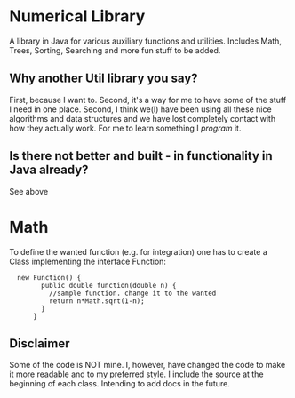 Numerical Library
=============================

A library in Java for various auxiliary functions and utilities. Includes Math, Trees, Sorting, Searching and more fun stuff to be added.

Why another Util library you say?
---------------------------------

  First, because I want to. Second, it's a way for me to have some of the stuff I need in one place. Second, I think we(I) have been using all these nice algorithms and data structures and we have lost completely contact with how they actually work. For me to learn something I *program* it.
  
Is there not better and built - in functionality in Java already?
-----------------------------------------------------------------

See above


Math
======
To define the wanted function (e.g. for integration) one has to create a Class implementing the interface Function:

      new Function() {
            public double function(double n) {
              //sample function. change it to the wanted
              return n*Math.sqrt(1-n);
            }
          }
      
Disclaimer
-----------

Some of the code is NOT mine. I, however, have changed the code to make it more readable and to my preferred style. I include the source at the beginning of each class. Intending to add docs in the future.

